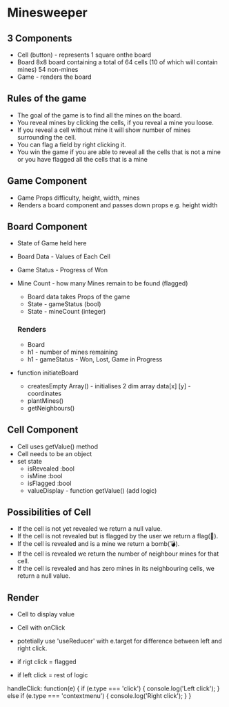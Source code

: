 # Minesweeper

## 3 Components

- Cell (button) - represents 1 square onthe board
- Board 8x8 board containing a total of 64 cells (10 of which will contain mines) 54 non-mines
- Game - renders the board

## Rules of the game

- The goal of the game is to find all the mines on the board.
- You reveal mines by clicking the cells, if you reveal a mine you loose.
- If you reveal a cell without mine it will show number of mines surrounding the cell.
- You can flag a field by right clicking it.
- You win the game if you are able to reveal all the cells that is not a mine or you have flagged all the cells that is a mine

## Game Component

- Game Props
  difficulty, height, width, mines
- Renders a board component and passes down props e.g. height width

## Board Component

- State of Game held here
- Board Data - Values of Each Cell
- Game Status - Progress of Won
- Mine Count - how many Mines remain to be found (flagged)

  - Board data takes Props of the game
  - State - gameStatus (bool)
  - State - mineCount (integer)

  ### Renders

  - Board
  - h1 - number of mines remaining
  - h1 - gameStatus - Won, Lost, Game in Progress

- function initiateBoard
  - createsEmpty Array() - initialises 2 dim array data[x] [y] - coordinates
  - plantMines()
  - getNeighbours()

## Cell Component

- Cell uses getValue() method
- Cell needs to be an object
- set state
  - isRevealed :bool
  - isMine :bool
  - isFlagged :bool
  - valueDisplay - function getValue() (add logic)

## Possibilities of Cell

- If the cell is not yet revealed we return a null value.
- If the cell is not revealed but is flagged by the user we return a flag(🚩).
- If the cell is revealed and is a mine we return a bomb(💣).
- If the cell is revealed we return the number of neighbour mines for that cell.
- If the cell is revealed and has zero mines in its neighbouring cells, we return a null value.

## Render

- Cell to display value
- Cell with onClick
- potetially use 'useReducer' with e.target for difference between left and right click.

- if rigt click = flagged
- if left click = rest of logic

handleClick: function(e) {
if (e.type === 'click') {
console.log('Left click');
} else if (e.type === 'contextmenu') {
console.log('Right click');
}
}
